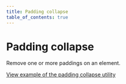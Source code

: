 ```yaml
---
title: Padding collapse
table_of_contents: true
---
```


# Padding collapse

Remove one or more paddings on an element.

<a href="https://vanilla-framework.github.io/vanilla-framework/examples/utilities/padding-collapse/"
    class="js-example">
    View example of the padding collapse utility
</a>

